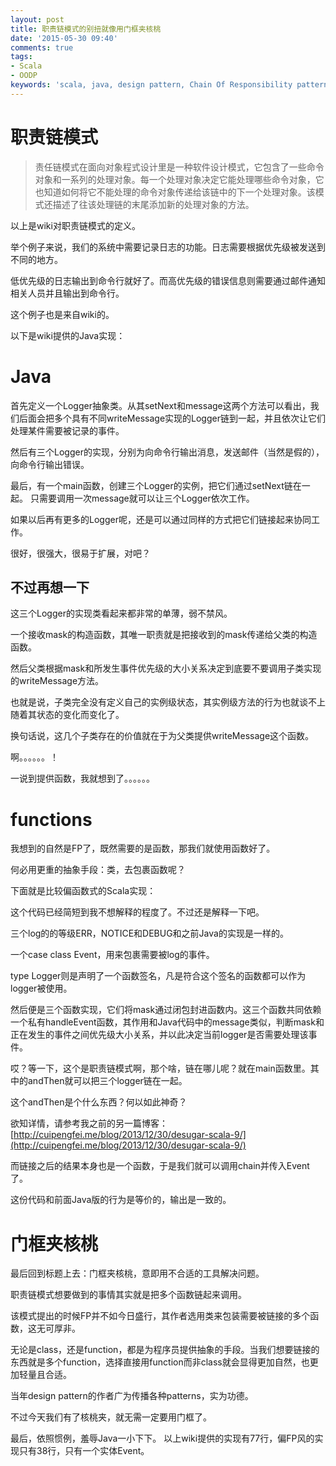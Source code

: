 ```yaml
---
layout: post
title: 职责链模式的别扭就像用门框夹核桃
date: '2015-05-30 09:40'
comments: true
tags:
- Scala
- OODP
keywords: 'scala, java, design pattern, Chain Of Responsibility pattern, OO, FP, 设计模式'
---
```


# 职责链模式
> 责任链模式在面向对象程式设计里是一种软件设计模式，它包含了一些命令对象和一系列的处理对象。每一个处理对象决定它能处理哪些命令对象，它也知道如何将它不能处理的命令对象传递给该链中的下一个处理对象。该模式还描述了往该处理链的末尾添加新的处理对象的方法。

以上是wiki对职责链模式的定义。

举个例子来说，我们的系统中需要记录日志的功能。日志需要根据优先级被发送到不同的地方。

低优先级的日志输出到命令行就好了。而高优先级的错误信息则需要通过邮件通知相关人员并且输出到命令行。

这个例子也是来自wiki的。

以下是wiki提供的Java实现：

# Java

<script src="https://emgithub.com/embed.js?target=https%3A%2F%2Fgithub.com%2Fcuipengfei%2FBlogCode%2Fblob%2Fmaster%2FOODPFP%2Fsrc%2Fmain%2Fjava%2Fchainofresponsibility%2FLogger.java&style=hybrid&showBorder=on&showFileMeta=on&showCopy=on"></script>

首先定义一个Logger抽象类。从其setNext和message这两个方法可以看出，我们后面会把多个具有不同writeMessage实现的Logger链到一起，并且依次让它们处理某件需要被记录的事件。

<script src="https://emgithub.com/embed.js?target=https%3A%2F%2Fgithub.com%2Fcuipengfei%2FBlogCode%2Fblob%2Fmaster%2FOODPFP%2Fsrc%2Fmain%2Fjava%2Fchainofresponsibility%2FStdoutLogger.java&style=hybrid&showBorder=on&showFileMeta=on&showCopy=on"></script>

<script src="https://emgithub.com/embed.js?target=https%3A%2F%2Fgithub.com%2Fcuipengfei%2FBlogCode%2Fblob%2Fmaster%2FOODPFP%2Fsrc%2Fmain%2Fjava%2Fchainofresponsibility%2FEmailLogger.java&style=hybrid&showBorder=on&showFileMeta=on&showCopy=on"></script>

<script src="https://emgithub.com/embed.js?target=https%3A%2F%2Fgithub.com%2Fcuipengfei%2FBlogCode%2Fblob%2Fmaster%2FOODPFP%2Fsrc%2Fmain%2Fjava%2Fchainofresponsibility%2FStderrLogger.java&style=hybrid&showBorder=on&showFileMeta=on&showCopy=on"></script>

然后有三个Logger的实现，分别为向命令行输出消息，发送邮件（当然是假的），向命令行输出错误。
<script src="https://emgithub.com/embed.js?target=https%3A%2F%2Fgithub.com%2Fcuipengfei%2FBlogCode%2Fblob%2Fmaster%2FOODPFP%2Fsrc%2Fmain%2Fjava%2Fchainofresponsibility%2FChainOfResponsibilityExample.java&style=hybrid&showBorder=on&showFileMeta=on&showCopy=on"></script>

最后，有一个main函数，创建三个Logger的实例，把它们通过setNext链在一起。 只需要调用一次message就可以让三个Logger依次工作。

如果以后再有更多的Logger呢，还是可以通过同样的方式把它们链接起来协同工作。

很好，很强大，很易于扩展，对吧？

##  不过再想一下
这三个Logger的实现类看起来都非常的单薄，弱不禁风。

一个接收mask的构造函数，其唯一职责就是把接收到的mask传递给父类的构造函数。

然后父类根据mask和所发生事件优先级的大小关系决定到底要不要调用子类实现的writeMessage方法。

也就是说，子类完全没有定义自己的实例级状态，其实例级方法的行为也就谈不上随着其状态的变化而变化了。

换句话说，这几个子类存在的价值就在于为父类提供writeMessage这个函数。

啊。。。。。。！

一说到提供函数，我就想到了。。。。。。

# functions
我想到的自然是FP了，既然需要的是函数，那我们就使用函数好了。

何必用更重的抽象手段：类，去包裹函数呢？

下面就是比较偏函数式的Scala实现：

<script src="https://emgithub.com/embed.js?target=https%3A%2F%2Fgithub.com%2Fcuipengfei%2FBlogCode%2Fblob%2Fmaster%2FOODPFP%2Fsrc%2Fmain%2Fscala%2Fchain%2FLoggers.scala&style=hybrid&showBorder=on&showFileMeta=on&showCopy=on"></script>

这个代码已经简短到我不想解释的程度了。不过还是解释一下吧。

三个log的的等级ERR，NOTICE和DEBUG和之前Java的实现是一样的。

一个case class Event，用来包裹需要被log的事件。

type Logger则是声明了一个函数签名，凡是符合这个签名的函数都可以作为logger被使用。

然后便是三个函数实现，它们将mask通过闭包封进函数内。这三个函数共同依赖一个私有handleEvent函数，其作用和Java代码中的message类似，判断mask和正在发生的事件之间优先级大小关系，并以此决定当前logger是否需要处理该事件。

哎？等一下，这个是职责链模式啊，那个啥，链在哪儿呢？就在main函数里。其中的andThen就可以把三个logger链在一起。

这个andThen是个什么东西？何以如此神奇？

欲知详情，请参考我之前的另一篇博客： [http://cuipengfei.me/blog/2013/12/30/desugar-scala-9/](http://cuipengfei.me/blog/2013/12/30/desugar-scala-9/)

而链接之后的结果本身也是一个函数，于是我们就可以调用chain并传入Event了。

这份代码和前面Java版的行为是等价的，输出是一致的。

# 门框夹核桃

最后回到标题上去：门框夹核桃，意即用不合适的工具解决问题。

职责链模式想要做到的事情其实就是把多个函数链起来调用。

该模式提出的时候FP并不如今日盛行，其作者选用类来包装需要被链接的多个函数，这无可厚非。

无论是class，还是function，都是为程序员提供抽象的手段。当我们想要链接的东西就是多个function，选择直接用function而非class就会显得更加自然，也更加轻量且合适。

当年design pattern的作者广为传播各种patterns，实为功德。

不过今天我们有了核桃夹，就无需一定要用门框了。

最后，依照惯例，羞辱Java一小下下。
以上wiki提供的实现有77行，偏FP风的实现只有38行，只有一个实体Event。
